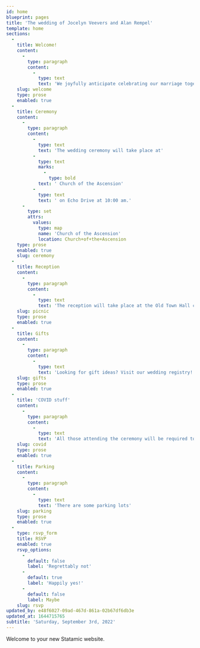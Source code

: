 ```yaml
---
id: home
blueprint: pages
title: 'The wedding of Jocelyn Veevers and Alan Rempel'
template: home
sections:
  -
    title: Welcome!
    content:
      -
        type: paragraph
        content:
          -
            type: text
            text: 'We joyfully anticipate celebrating our marriage together with our families and friends.'
    slug: welcome
    type: prose
    enabled: true
  -
    title: Ceremony
    content:
      -
        type: paragraph
        content:
          -
            type: text
            text: 'The wedding ceremony will take place at'
          -
            type: text
            marks:
              -
                type: bold
            text: ' Church of the Ascension'
          -
            type: text
            text: ' on Echo Drive at 10:00 am.'
      -
        type: set
        attrs:
          values:
            type: map
            name: 'Church of the Ascension'
            location: Church+of+the+Ascension
    type: prose
    enabled: true
    slug: ceremony
  -
    title: Reception
    content:
      -
        type: paragraph
        content:
          -
            type: text
            text: 'The reception will take place at the Old Town Hall community centre.'
    slug: picnic
    type: prose
    enabled: true
  -
    title: Gifts
    content:
      -
        type: paragraph
        content:
          -
            type: text
            text: 'Looking for gift ideas? Visit our wedding registry!'
    slug: gifts
    type: prose
    enabled: true
  -
    title: 'COVID stuff'
    content:
      -
        type: paragraph
        content:
          -
            type: text
            text: 'All those attending the ceremony will be required to wear masks and to have received at least two doses of vaccines against COVID-19.'
    slug: covid
    type: prose
    enabled: true
  -
    title: Parking
    content:
      -
        type: paragraph
        content:
          -
            type: text
            text: 'There are some parking lots'
    slug: parking
    type: prose
    enabled: true
  -
    type: rsvp_form
    title: RSVP
    enabled: true
    rsvp_options:
      -
        default: false
        label: 'Regrettably not'
      -
        default: true
        label: 'Happily yes!'
      -
        default: false
        label: Maybe
    slug: rsvp
updated_by: e48f6027-09ad-467d-861a-02b67df6db3e
updated_at: 1644715765
subtitle: 'Saturday, September 3rd, 2022'
---
```

Welcome to your new Statamic website.
